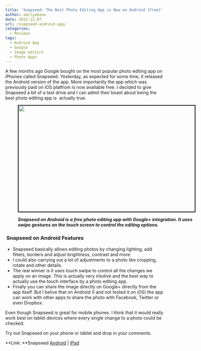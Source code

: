 ```yaml
---
title: 'Snapseed: The Best Photo Editing App is Now on Android [Free]'
author: adityakane
date: 2012-12-07
url: /snapseed-android-app/
categories:
  - Reviews
tags:
  - Android App
  - Google
  - Image editors
  - Photo Apps
---
```

A few months ago Google bought on the most popular photo editing app on iPhones called Snapseed. Yesterday, as expected for some time, it released the Android version of the app. More importantly the app which was previously paid on iOS platfrom is now available free. I decided to give Snapseed a bit of a test drive and I can admit their boast about being the best photo editing app is  actually true.<figure id="attachment_69104" style="width: 560px;" class="wp-caption alignnone">

[<img class=" wp-image-69104" style="border: 2px solid black;" title="Snapseed on Android" src="http://cdn.devilsworkshop.org/files/2012/12/Snapseed.png" alt="" width="560" height="336" />][1]<figcaption class="wp-caption-text">***Snapseed on Android is a free photo editing app with Google+ integration. It uses swipe gestures on the touch screen to control the editing options.***</figcaption></figure> 

###  Snapseed on Android Features

  * Snapseed basically allows editing photos by changing lighting, add filters, borders and adjust brightness, contrast and more.
  * I could also carrying out a lot of adjustments to a photo like cropping, rotate and other details.
  * The real winner is it uses touch swipe to control all the changes we apply on an image. This is actually very intutive and the best way to actually use the touch interface by a photo editing app.
  * Finally you can share the image directly on Google+ directly from the app itself. But I belive that on Android (I and not tested it on iOS) the app can work with other apps to share the photo with Facebook, Twitter or even Dropbox.

Even though Snapseed is great for mobile phones. I think that it would really work best on tablet devices where every single change to a photo could be checked.

Try out Snapseed on your phone or tablet and drop in your comments.

**Link: **Snapseed <a href="https://play.google.com/store/apps/details?id=com.niksoftware.snapseed" onclick="_gaq.push(['_trackEvent', 'outbound-article', 'https://play.google.com/store/apps/details?id=com.niksoftware.snapseed', 'Android']);" >Android</a> | <a href="https://itunes.apple.com/us/app/snapseed-for-ipad/id439438619?mt=8&ls=1" onclick="_gaq.push(['_trackEvent', 'outbound-article', 'https://itunes.apple.com/us/app/snapseed-for-ipad/id439438619?mt=8&ls=1', 'iPad']);" >iPad</a>

 [1]: http://cdn.devilsworkshop.org/files/2012/12/Snapseed.png
